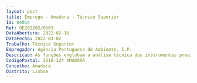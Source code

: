 ```yaml
--- 
layout: post
title: Emprego - Amadora - Técnico Superior
Id: 94014
Ref: OE202202/0503
DataAbertura: 2022-02-16
DataFecho: 2022-03-02
Trabalho: Técnico Superior
Empregador: Agência Portuguesa do Ambiente, I.P.
Descricao: As funções englobam a análise técnica dos instrumentos previstos no respetivo regime jurídico, nomeadamente de processos de avaliação de compatibilidade de localização, de relatórios de segurança, bem como análise de acidentes e incidentes. Neste âmbito o posto de trabalho inclui ainda trabalhos  associados à integração deste regime com o ordenamento do território, nomeadamente ao nível da elaboração do cadastro das zonas de perigosidade e interface com as Câmaras Municipais através da participação no âmbito da elaboração ou revisão dos planos e programas públicos cuja implementação possa enquadrar projetos suscetíveis de ter efeitos significativos no ambiente.As funções destes postos de trabalho englobam ainda a análise de pedidos de enquadramento nos regimes jurídicos, a preparação de propostas metodológicas, a elaboração de pareceres técnicos específicos e o apoio à definição de normas técnicas para melhoria e harmonização de práticas e procedimentos.Caraterizam  se igualmente pela organização e participação em ações de sensibilização e formação, e transmissão de posições técnicas enquanto representante institucional e pela interação com outros organismos da Administração Pública e restantes stakeholders.Adicionalmente, as funções a desempenhar podem ainda englobar o acompanhamento comunitário ou internacional dos instrumentos associados.
CodigoPostal: 2610-124 AMADORA
Concelho: Amadora
Distrito: Lisboa
--- 
```

